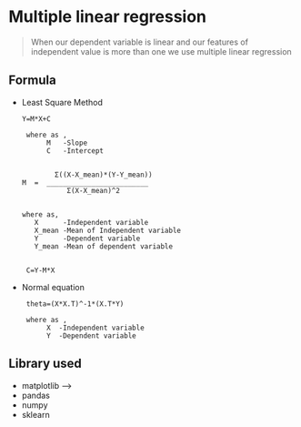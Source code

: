 
# Multiple linear regression 
> When our dependent variable  is  linear  and our features of independent value is more than one we use multiple linear regression
## Formula 
 - Least Square Method

       Y=M*X+C
        
        where as ,
             M   -Slope
             C   -Intercept
    
    
               Σ((X-X_mean)*(Y-Y_mean)) 
       M  =  _________________________ 
                  Σ(X-X_mean)^2 
             
             
       where as,
          X      -Independent variable 
          X_mean -Mean of Independent variable 
          Y      -Dependent variable 
          Y_mean -Mean of dependent variable 


        C=Y-M*X
     
     
  - Normal equation
         
         theta=(X*X.T)^-1*(X.T*Y)
         
         where as ,
              X  -Independent variable 
              Y  -Dependent variable 
## Library used
   - matplotlib -->
   - pandas
   - numpy
   - sklearn
      
